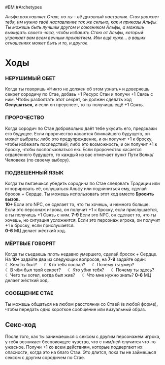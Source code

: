 #BM  #Archetypes

*Альфа возглавляет Стаю, но ты – её духовный  наставник. Стая уважает тебя, им нужно твоё  наставление так же сильно, как и приказы Альфы.  Ты можешь быть лучшим другом и союзником  Альфы, а можешь выжидать своего часа, чтобы  избавить Стаю от Альфы, который угрожает вам  всем вечным проклятием. Или ещё хуже... в ваших  отношениях может быть и то, и другое.*

# Ходы

### НЕРУШИМЫЙ ОБЕТ  
Когда ты говоришь «Никто не должен об этом узнать» и доверяешь секрет  сородичу по Стае, добавь +1 Ресурс Стаи и получи +1 Связь с ним. Чтобы  разболтать этот секрет, он должен сделать ход **Ослушаться,** и если он  преуспеет, то ты получишь ещё +1 Связь.  

### ПРОРОЧЕСТВО  
Когда сородич по Стае добровольно даёт тебе укусить его, предскажи его  будущее. Если пророчество касается ближайшего будущего, он может  выбрать: либо это предупреждение, и он получит +1 к броску, чтобы  избежать последствий; либо это возможность, и он получит +1 к броску,  чтобы воспользоваться ею. Если пророчество касается отдалённого  будущего, то каждый из вас отмечает пункт Пути Волка/Человека (по  своему выбору).  

### ПОДВЕШЕННЫЙ ЯЗЫК  
Когда ты пытаешься убедить сородича по Стае следовать Традиции или  игнорировать её, ослушаться Альфу или подчиниться ему, сделай бросок  + Сердце. Ты можешь использовать этот ход вместо **Бросить вызов.**  
**10+** Если это NPC, он сделает то, что ты хочешь, и немного больше. Если  это персонаж игрока, он получит +1 к броску, если прислушается, а ты  получишь +1 Связь с ним. 
**7-9** Если это NPC, он сделает то, что ты хочешь, но ситуация усложнится.  Если это персонаж игрока, он получит +1 к броску, если прислушается.  
**0-6** МЦ делает жёсткий ход.  

### МЁРТВЫЕ ГОВОРЯТ  
Когда ты съедаешь плоть недавно умершего, сделай бросок + Сердце.  
На **10+** задайте два из следующих вопросов, на **7-9** задайте один:  
 ☾ Кем ты был?   ☾ Кто тебя послал?   ☾ Почему ты умер?  
 ☾ В чём был твой секрет?   ☾ Кто убил тебя?   ☾ Почему ты здесь?  
 ☾ Чего ты хотел, когда был жив?   ☾ Что мне нужно знать? 
**0-6** МЦ делает жёсткий ход.  

### СООБЩЕНИЕ СТАЕ  
Ты можешь общаться на любом расстоянии со Стаей (в любой форме),  чтобы передать одно короткое сообщение или визуальный образ.

## Секс-ход
После того, как ты занимаешься с сексом с другим персонажем игрока, у  тебя возникает беспокоящее чувство, что с ним/ней случится что-то  ужасное. Получи +1 ко всем действиям, которые подвергают их  опасности, когда это на благо Стаи. Это длится, пока ты не займешься  сексом с другим сородичем по Стае.